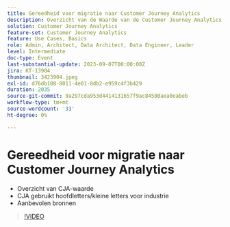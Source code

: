 ```yaml
---
title: Gereedheid voor migratie naar Customer Journey Analytics
description: Overzicht van de Waarde van de Customer Journey Analytics, hoogtepunten door Industrie, Aanbevolen Middelen
solution: Customer Journey Analytics
feature-set: Customer Journey Analytics
feature: Use Cases, Basics
role: Admin, Architect, Data Architect, Data Engineer, Leader
level: Intermediate
doc-type: Event
last-substantial-update: 2023-09-07T00:00:00Z
jira: KT-13904
thumbnail: 3423904.jpeg
exl-id: d76db108-8011-4e01-8db2-e959c4f3b429
duration: 2035
source-git-commit: 9a297cda953d4414131657f9ac84580aea0eabeb
workflow-type: tm+mt
source-wordcount: '33'
ht-degree: 0%

---
```


# Gereedheid voor migratie naar Customer Journey Analytics

* Overzicht van CJA-waarde
* CJA gebruikt hoofdletters/kleine letters voor industrie
* Aanbevolen bronnen

>[!VIDEO](https://video.tv.adobe.com/v/3423904/?learn=on)
